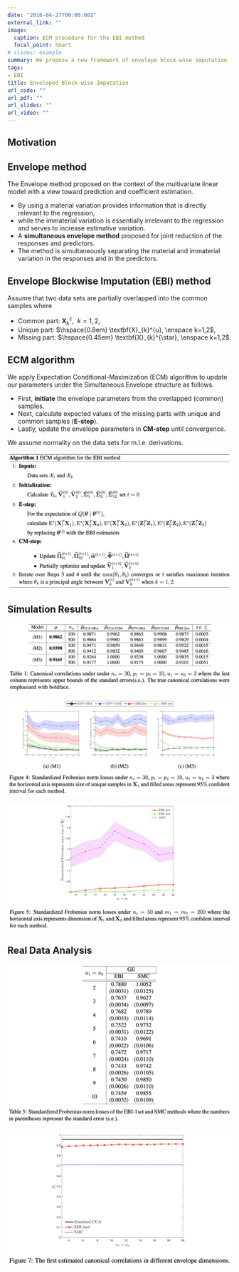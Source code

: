 ```yaml
---
date: "2016-04-27T00:00:00Z"
external_link: ""
image:
  caption: ECM procedure for the EBI method
  focal_point: Smart
# slides: example
summary: We propose a new framework of envelope block-wise imputation (EBI) to address block-wise missingness. The proposed method considers canonical correlations of multi-source data and impute the missing parts by estimating canonical correlations.
tags:
- EBI
title: Enveloped Block-wise Imputation
url_code: ""
url_pdf: ""
url_slides: ""
url_video: ""
---
```


## **Motivation**


## **Envelope method**

The Envelope method proposed on the context of the multivariate linear model with a view toward prediction and coefficient estimation. 
* By using a material variation provides information that is directly relevant to the regression, 
* while the immaterial variation is essentially irrelevant to the regression and serves to increase estimative variation.
* A **simultaneous envelope method** proposed for joint reduction of the responses and predictors.
* The method is simultaneously separating the material and immaterial variation in the responses and in the predictors.

## **Envelope Blockwise Imputation (EBI) method**

Assume that two data sets are partially overlapped into the common samples where
* Common part: $\mathbf{X}_{k}^{c}, \enspace k=1,2$, 
* Unique part: $\hspace{0.8em} \textbf{X}_{k}^{u}, \enspace k=1,2$,
* Missing part: $\hspace{0.45em} \textbf{X}_{k}^{\star}, \enspace k=1,2$. 

## **ECM algorithm**

We apply Expectation Conditional-Maximization (ECM) algorithm to update our parameters under the Simultaneous Envelope structure as follows. 

* First, **initiate** the envelope parameters from the overlapped (common) samples.
* Next, calculate expected values of the missing parts with unique and common samples (**E-step**).
* Lastly, update the envelope parameters in **CM-step** until convergence.

We assume normality on the data sets for m.l.e. derivations.

![ECM algorithm](algorithm.png)

## **Simulation Results**

![ECM algorithm](output_correlation.png)

![ECM algorithm](output_Frob_norm.png)

![ECM algorithm](output_comparison_SMC.png)

## **Real Data Analysis**

![ECM algorithm](real_correlation.png)

![ECM algorithm](real_corr_plot.png)



